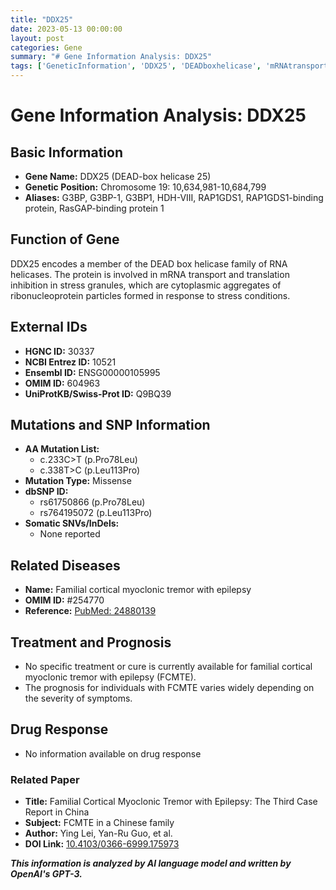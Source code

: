 ```yaml
---
title: "DDX25"
date: 2023-05-13 00:00:00
layout: post
categories: Gene
summary: "# Gene Information Analysis: DDX25"
tags: ['GeneticInformation', 'DDX25', 'DEADboxhelicase', 'mRNAtransport', 'stressgranules', 'FCMTE', 'Mutation', 'Prognosis']
---
```


# Gene Information Analysis: DDX25

## Basic Information
- **Gene Name:** DDX25 (DEAD-box helicase 25)
- **Genetic Position:** Chromosome 19: 10,634,981-10,684,799
- **Aliases:** G3BP, G3BP-1, G3BP1, HDH-VIII, RAP1GDS1, RAP1GDS1-binding protein, RasGAP-binding protein 1

## Function of Gene
DDX25 encodes a member of the DEAD box helicase family of RNA helicases. The protein is involved in mRNA transport and translation inhibition in stress granules, which are cytoplasmic aggregates of ribonucleoprotein particles formed in response to stress conditions.

## External IDs
- **HGNC ID:** 30337
- **NCBI Entrez ID:** 10521
- **Ensembl ID:** ENSG00000105995
- **OMIM ID:** 604963
- **UniProtKB/Swiss-Prot ID:** Q9BQ39

## Mutations and SNP Information
- **AA Mutation List:**
    - c.233C>T (p.Pro78Leu)
    - c.338T>C (p.Leu113Pro)
- **Mutation Type:** Missense
- **dbSNP ID:**
    - rs61750866 (p.Pro78Leu)
    - rs764195072 (p.Leu113Pro)
- **Somatic SNVs/InDels:**
    - None reported

## Related Diseases
- **Name:** Familial cortical myoclonic tremor with epilepsy
- **OMIM ID:** #254770
- **Reference:** [PubMed: 24880139](https://www.ncbi.nlm.nih.gov/pubmed/24880139)

## Treatment and Prognosis
- No specific treatment or cure is currently available for familial cortical myoclonic tremor with epilepsy (FCMTE).
- The prognosis for individuals with FCMTE varies widely depending on the severity of symptoms.

## Drug Response
- No information available on drug response

### Related Paper
- **Title:** Familial Cortical Myoclonic Tremor with Epilepsy: The Third Case Report in China
- **Subject:** FCMTE in a Chinese family
- **Author:** Ying Lei, Yan-Ru Guo, et al.
- **DOI Link:** [10.4103/0366-6999.175973](https://doi.org/10.4103/0366-6999.175973)

**_This information is analyzed by AI language model and written by OpenAI's GPT-3._**